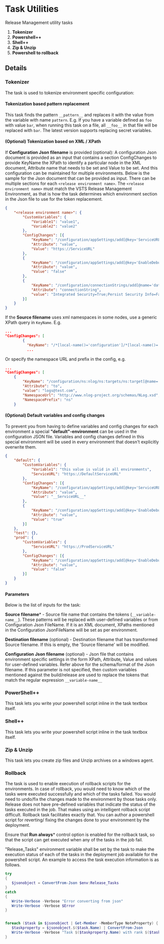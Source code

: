 # Task Utilities

Release Management utility tasks

1. **Tokenizer**
1. **Powershell++**
1. **Shell++**
1. **Zip & Unzip**
1. **Powershell to rollback**

## Details

### Tokenizer

The task is used to tokenize environment specific configuration:

#### Tokenization based pattern replacement

This task finds the pattern `__pattern__` and replaces it with the value from the variable with name `pattern`. E.g. If you have a variable defined as `foo` with value `bar`, when running this task on a file, all `__foo__` in that file will be replaced with `bar`. The latest version supports replacing secret variables.

#### (Optional) Tokenization based on XML / XPath

If **Configuration Json filename** is provided (optional):
A configuration Json document is provided as an input that contains a section ConfigChanges to provide KeyName the XPath to identify a particular node in the XML document, Attribute name that needs to be set and Value to be set. And this configuration can be maintained for multiple environments.
Below is the sample for the Json document that can be provided as input. There can be multiple sections for each `<release environment name>`. The `<release environment name>` must match the VSTS Release Management Environment, as that is how the task determines which environment section in the Json file to use for the token replacement.

```json
{
    "<release environment name>": {
        "CustomVariables": {
            "Variable1": "value1",
            "Variable2": "value2"
        },
        "ConfigChanges": [{
            "KeyName": "/configuration/appSettings/add[@key='ServiceURL']",
            "Attribute": "value",
            "Value": "https://ServiceURL"
        },
        {
            "KeyName": "/configuration/appSettings/add[@key='EnableDebugging']",
            "Attribute": "value",
            "Value": "false"
        },
        {
            "KeyName": "/configuration/connectionStrings/add[@name='databaseentities']",
            "Attribute": "connectionString",
            "value": "Integrated Security=True;Persist Security Info=False;Initial Catalog=DB;Data Source=servername"
        }]
    }
}
```

If the **Source filename** uses xml namespaces in some nodes, use a generic XPath query in `KeyName`. E.g.

```json
...
"ConfigChanges": [
        {
          "KeyName": "/*[local-name()='configuration']/*[local-name()='connectionStrings']/*[local-name()='add'][@name='serviceUrl']"
          ...
```

Or specify the namespace URL and prefix in the config, e.g.

```json
...
"ConfigChanges": [
    {
        "KeyName": "/configuration/ns:nlog/ns:targets/ns:target[@name='email']",
        "Attribute": "to",
        "value": "logs@test.com",
        "NamespaceUrl": "http://www.nlog-project.org/schemas/NLog.xsd",
        "NamespacePrefix": "ns"
    }
```

#### (Optional) Default variables and config changes

To prevent you from having to define variables and config changes for each environment a special **"default"-environment** can be used in the configuration JSON file. Variables and config changes defined in this special environment will be used in every environment that doesn't explicitly overwrite them.

```json
{
    "default": {
        "CustomVariables": {
            "Variable1": "this value is valid in all environments",
            "ServiceURL": "https://DefaultServiceURL"
        },
        "ConfigChanges": [{
            "KeyName": "/configuration/appSettings/add[@key='ServiceURL']",
            "Attribute": "value",
            "Value": "__ServiceURL__"
        },
        {
            "KeyName": "/configuration/appSettings/add[@key='EnableDebugging']",
            "Attribute": "value",
            "Value": "true"
        }]
    },
    "test": {},
    "prod": {
        "CustomVariables": {
            "ServiceURL": "https://ProdServiceURL"
        },
        "ConfigChanges": [{
            "KeyName": "/configuration/appSettings/add[@key='EnableDebugging']",
            "Attribute": "value",
            "Value": "false"
        }]
    }
}
```

#### Parameters

Below is the list of inputs for the task:

**Source filename*** - Source file name that contains the tokens (`__variable-name__`). These patterns will be replaced with user-defined variables or from Configuration Json FileName. If it is an XML document, XPaths mentioned in the Configuration JsonFileName will be set as per environment.

**Destination filename** (optional) - Destination filename that has transformed Source filename. If this is empty, the 'Source filename' will be modified.

**Configuration Json filename** (optional) - Json file that contains environment specific settings in the form XPath, Attribute, Value and values for user-defined variables.
Refer above for the schema/format of the Json filename. If this parameter is not specified, then custom variables mentioned against the build/release are used to replace the tokens that match the regular expression `__variable-name__`


### PowerShell++

This task lets you write your powershell script inline in the task textbox itself.

### Shell++

This task lets you write your powershell script inline in the task textbox itself.

### Zip & Unzip

This task lets you create zip files and Unzip archives on a windows agent.

### Rollback

The task is used to enable execution of rollback scripts for the environments. In case of rollback, you would need to know which of the tasks were executed successfully and which of the tasks failed. You would need to undo/fix the changes made to the environment by those tasks only.
Release does not have pre-defined variables that indicate the status of the tasks executed in the job. That makes using an intelligent rollback script difficult. Rollback task facilitates exactly that. You can author a powershell script for reverting/ fixing the changes done to your environment by the deployment.

Ensure that **Run always*** control option is enabled for the rollback task, so that the script can get executed when any of the tasks in the job fail.

 "Release_Tasks" environment variable shall be set by the task to make the execution status of each of the tasks in the deployment job available for the powershell script.
  An example to access the task execution information is as follows.

 ```PowerShell
 try
{
    $jsonobject = ConvertFrom-Json $env:Release_Tasks
}
catch
{
    Write-Verbose -Verbose "Error converting from json"
    Write-Verbose -Verbose $Error
}


foreach ($task in $jsonobject | Get-Member -MemberType NoteProperty) {
    $taskproperty = $jsonobject.$($task.Name) | ConvertFrom-Json
    Write-Verbose -Verbose "Task $($taskproperty.Name) with rank $($task.Name) has status $($taskproperty.Status)"
}

 ```

